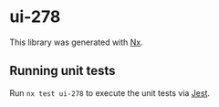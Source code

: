 # ui-278

This library was generated with [Nx](https://nx.dev).

## Running unit tests

Run `nx test ui-278` to execute the unit tests via [Jest](https://jestjs.io).
